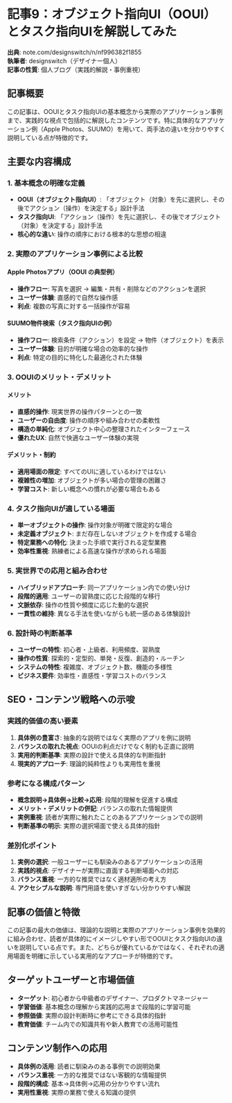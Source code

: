 # 記事9：オブジェクト指向UI（OOUI）とタスク指向UIを解説してみた

**出典**: note.com/designswitch/n/nf996382f1855  
**執筆者**: designswitch（デザイナー個人）  
**記事の性質**: 個人ブログ（実践的解説・事例重視）

## 記事概要
この記事は、OOUIとタスク指向UIの基本概念から実際のアプリケーション事例まで、実践的な視点で包括的に解説したコンテンツです。特に具体的なアプリケーション例（Apple Photos、SUUMO）を用いて、両手法の違いを分かりやすく説明している点が特徴的です。

## 主要な内容構成

### 1. 基本概念の明確な定義
- **OOUI（オブジェクト指向UI）**: 「オブジェクト（対象）を先に選択し、その後でアクション（操作）を決定する」設計手法
- **タスク指向UI**: 「アクション（操作）を先に選択し、その後でオブジェクト（対象）を決定する」設計手法
- **核心的な違い**: 操作の順序における根本的な思想の相違

### 2. 実際のアプリケーション事例による比較

#### Apple Photosアプリ（OOUI の典型例）
- **操作フロー**: 写真を選択 → 編集・共有・削除などのアクションを選択
- **ユーザー体験**: 直感的で自然な操作感
- **利点**: 複数の写真に対する一括操作が容易

#### SUUMO物件検索（タスク指向UIの例）
- **操作フロー**: 検索条件（アクション）を設定 → 物件（オブジェクト）を表示
- **ユーザー体験**: 目的が明確な場合の効率的な操作
- **利点**: 特定の目的に特化した最適化された体験

### 3. OOUIのメリット・デメリット

#### メリット
- **直感的操作**: 現実世界の操作パターンとの一致
- **ユーザーの自由度**: 操作の順序や組み合わせの柔軟性
- **構造の単純化**: オブジェクト中心の整理されたインターフェース
- **優れたUX**: 自然で快適なユーザー体験の実現

#### デメリット・制約
- **適用場面の限定**: すべてのUIに適しているわけではない
- **複雑性の増加**: オブジェクトが多い場合の管理の困難さ
- **学習コスト**: 新しい概念への慣れが必要な場合もある

### 4. タスク指向UIが適している場面
- **単一オブジェクトの操作**: 操作対象が明確で限定的な場合
- **未定義オブジェクト**: まだ存在しないオブジェクトを作成する場合
- **特定業務への特化**: 決まった手順で実行される定型業務
- **効率性重視**: 熟練者による高速な操作が求められる場面

### 5. 実世界での応用と組み合わせ
- **ハイブリッドアプローチ**: 同一アプリケーション内での使い分け
- **段階的適用**: ユーザーの習熟度に応じた段階的な移行
- **文脈依存**: 操作の性質や頻度に応じた動的な選択
- **一貫性の維持**: 異なる手法を使いながらも統一感のある体験設計

### 6. 設計時の判断基準
- **ユーザーの特性**: 初心者・上級者、利用頻度、習熟度
- **操作の性質**: 探索的・定型的、単発・反復、創造的・ルーチン
- **システムの特性**: 複雑度、オブジェクト数、機能の多様性
- **ビジネス要件**: 効率性・直感性・学習コストのバランス

## SEO・コンテンツ戦略への示唆

### 実践的価値の高い要素
1. **具体例の豊富さ**: 抽象的な説明ではなく実際のアプリを例に説明
2. **バランスの取れた視点**: OOUIの利点だけでなく制約も正直に説明
3. **実用的判断基準**: 実際の設計で使える具体的な判断指針
4. **現実的アプローチ**: 理論的純粋性よりも実用性を重視

### 参考になる構成パターン
- **概念説明→具体例→比較→応用**: 段階的理解を促進する構成
- **メリット・デメリットの併記**: バランスの取れた情報提供
- **実例重視**: 読者が実際に触れたことのあるアプリケーションでの説明
- **判断基準の明示**: 実際の選択場面で使える具体的指針

### 差別化ポイント
1. **実例の選択**: 一般ユーザーにも馴染みのあるアプリケーションの活用
2. **実践的視点**: デザイナーが実際に直面する判断場面への対応
3. **バランス重視**: 一方的な推奨ではなく適材適所の考え方
4. **アクセシブルな説明**: 専門用語を使いすぎない分かりやすい解説

## 記事の価値と特徴
この記事の最大の価値は、理論的な説明と実際のアプリケーション事例を効果的に組み合わせ、読者が具体的にイメージしやすい形でOOUIとタスク指向UIの違いを説明している点です。また、どちらが優れているかではなく、それぞれの適用場面を明確に示している実用的なアプローチが特徴的です。

## ターゲットユーザーと市場価値
- **ターゲット**: 初心者から中級者のデザイナー、プロダクトマネージャー
- **学習価値**: 基本概念の理解から実践的応用まで段階的に学習可能
- **参照価値**: 実際の設計判断時に参考にできる具体的指針
- **教育価値**: チーム内での知識共有や新人教育での活用可能性

## コンテンツ制作への応用
- **具体例の活用**: 読者に馴染みのある事例での説明効果
- **バランス重視**: 一方的な推奨ではない客観的な情報提供
- **段階的構成**: 基本→具体例→応用の分かりやすい流れ
- **実用性重視**: 実際の業務で使える知識の提供 